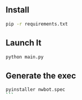 ## Install

```bash
pip -r requirements.txt
```

## Launch It

```bash
python main.py
```

## Generate the exec

````bash
pyinstaller nwbot.spec
```
